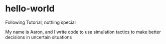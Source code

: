 # hello-world
Following Tutorial, nothing special

My name is Aaron, and I write code to use simulation tactics to make better decisions in uncertain situations
